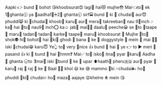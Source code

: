 Aapki 👉  bund 🍑  bohot 😘khoobsurat😍 lagi🤤 hai😻 mujhe😳
Mai👈to👀 ek 1⃣ghanta🕦 ya 🤔aadha1⃣➗2⃣ ghanta🕤 sirf🚍 bund 🍑 ki 💋 chudai🤕 aur😈 phuddi😸 ki 👻chudai👿 khoob🙌 karu🤛 aur💞 mera🥋 takreeban🤹 nau 9⃣inch 🎶  ka🔁 hai 🥕to🦁 nau9⃣ inch⭕ ka☺️ jab👅 mai👳‍♂️ daalu🍆 peeche😀 se 🤰to 👰taape🍳 maru🏏 tadan🏓 tadan🏸 karke🏑 taape🎾 maru🤼‍ khoobsurat 💖
Mujhe 🤗to🤥 shok👽 hi🚓 bohot🗿 hai 🚥ki🎡 ghodi 🐴  bana 🍌  ke 🔑  doggystyle 🐶  mein 👬  mai 🚣🏻 iski 🌠chudai😁 karu😇
Ye👆 to👄 very 👀nice 👍  bund 🍑  hai 👋  ye 👉  to ▶️  meri 👨 pasand 👍  ki 👑  bund 🍑  hai 🍯hmm❓ Mai✅ to🔱 isko🔞 itna🥄 pyar 💜karu💛 Aadha📯 ghanta 🕢to 🏌️mai🏇 iski 👐bund 🍑 ke 🔑  upar ⬆️haath🤚 pheru🇧🇶 aur💯 pyar 💙karu💚 raj 👑  raj 🤴  ke 🔑 
Baal 👱‍♀️ khol 😃  ke 😅  mammo 🙈ki 💦chudai🌬️ ho🌠 phuddi 🌰ki🌈 chudai🔥 ho🌚 maza🤠 aajaye 😜khelne ⛹️  mein 😘
